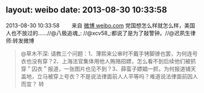 layout: weibo
date: 2013-08-30 10:33:58
---
<meta name="referrer" content="no-referrer" />

2013-08-30 10:33:58  &nbsp;&nbsp;&nbsp;&nbsp;&nbsp;&nbsp; 来自 <a href="http://weibo.com/" rel="nofollow">微博 weibo.com</a>
党国想怎么样就怎么样，美国人也不放过的……//@八极追魂_: //@xcv58_:都说了是为了敲警钟。//@迟夙生律师:转发微博
>  @草木不深: 请教三个问题：1、薄熙来公审时不戴手铐脚镣也罢，为何连号衣也没有穿？2、上海法官集体用他人贿赂招嫖，怎么看不到后续他们被抓穿＂囚衣＂报道，一张图片也见不到？3、薛蛮子嫖娼一抓，为何报道铺天盖地，立马被穿上号衣？不是说法律面前人人平等吗？难道说法律面前因人而宜？ 转 ​​​
